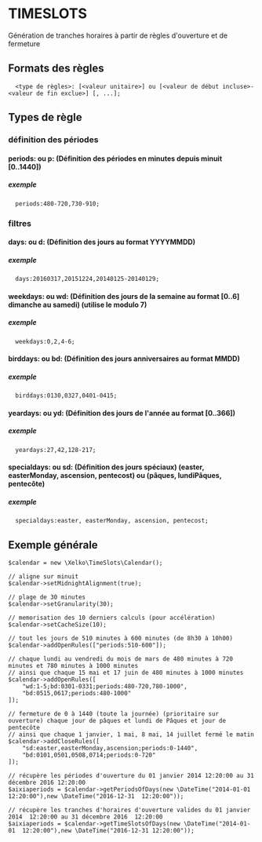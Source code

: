 # TIMESLOTS

Génération de tranches horaires à partir de règles d'ouverture et de fermeture

## Formats des règles
```
  <type de règles>: [<valeur unitaire>] ou [<valeur de début incluse>-<valeur de fin exclue>] [, ...];
```

## Types de règle

### définition des périodes

#### periods: ou p: (Définition des périodes en minutes depuis minuit [0..1440])
##### exemple
```
  periods:480-720,730-910;
```  

### filtres

#### days: ou d: (Définition des jours au format YYYYMMDD)
##### exemple
```
  days:20160317,20151224,20140125-20140129;
```
  
#### weekdays: ou wd: (Définition des jours de la semaine au format [0..6] dimanche au samedi) (utilise le modulo 7)
##### exemple
```  
  weekdays:0,2,4-6;
```
  
#### birddays: ou bd: (Définition des jours anniversaires au format MMDD)
##### exemple
```
  birddays:0130,0327,0401-0415;
```
  
#### yeardays: ou yd: (Définition des jours de l'année au format [0..366])
##### exemple
```
  yeardays:27,42,128-217;
```
  
#### specialdays: ou sd: (Définition des jours spéciaux) (easter, easterMonday, ascension, pentecost) ou (pâques, lundiPâques, pentecôte)
##### exemple
```
  specialdays:easter, easterMonday, ascension, pentecost;
```
  
## Exemple générale

```
$calendar = new \Xelko\TimeSlots\Calendar();  
  
// aligne sur minuit  
$calendar->setMidnightAlignment(true);  

// plage de 30 minutes  
$calendar->setGranularity(30);  

// memorisation des 10 derniers calculs (pour accélération)  
$calendar->setCacheSize(10);  

// tout les jours de 510 minutes à 600 minutes (de 8h30 à 10h00)  
$calendar->addOpenRules(["periods:510-600"]);  

// chaque lundi au vendredi du mois de mars de 480 minutes à 720 minutes et 780 minutes à 1000 minutes   
// ainsi que chaque 15 mai et 17 juin de 480 minutes à 1000 minutes   
$calendar->addOpenRules([
    "wd:1-5;bd:0301-0331;periods:480-720,780-1000",
    "bd:0515,0617;periods:480-1000"
]);   

// fermeture de 0 à 1440 (toute la journée) (prioritaire sur ouverture) chaque jour de pâques et lundi de Pâques et jour de pentecôte  
// ainsi que chaque 1 janvier, 1 mai, 8 mai, 14 juillet fermé le matin  
$calendar->addCloseRules([
    "sd:easter,easterMonday,ascension;periods:0-1440",
    "bd:0101,0501,0508,0714;periods:0-720"
]);  
    
// récupère les périodes d'ouverture du 01 janvier 2014 12:20:00 au 31 décembre 2016 12:20:00  
$aixiaperiods = $calendar->getPeriodsOfDays(new \DateTime("2014-01-01 12:20:00"),new \DateTime("2016-12-31  12:20:00"));    
    
// récupère les tranches d'horaires d'ouverture valides du 01 janvier 2014  12:20:00 au 31 décembre 2016  12:20:00     
$aixiaperiods = $calendar->getTimeSlotsOfDays(new \DateTime("2014-01-01  12:20:00"),new \DateTime("2016-12-31 12:20:00"));      
```